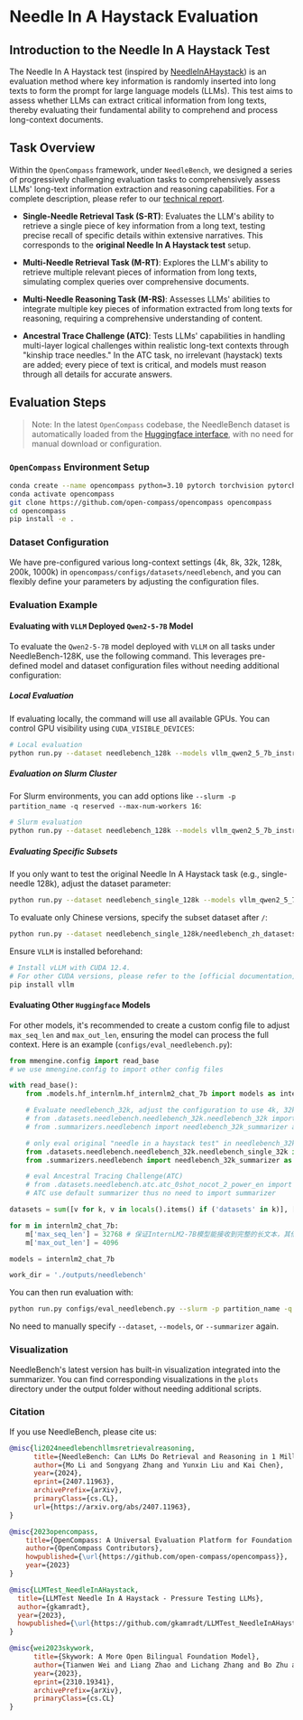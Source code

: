 # Needle In A Haystack Evaluation

## Introduction to the Needle In A Haystack Test

The Needle In A Haystack test (inspired by [NeedleInAHaystack](https://github.com/gkamradt/LLMTest_NeedleInAHaystack/blob/main/LLMNeedleHaystackTester.py)) is an evaluation method where key information is randomly inserted into long texts to form the prompt for large language models (LLMs). This test aims to assess whether LLMs can extract critical information from long texts, thereby evaluating their fundamental ability to comprehend and process long-context documents.

## Task Overview

Within the `OpenCompass` framework, under `NeedleBench`, we designed a series of progressively challenging evaluation tasks to comprehensively assess LLMs' long-text information extraction and reasoning capabilities. For a complete description, please refer to our [technical report](https://arxiv.org/abs/2407.11963).

- **Single-Needle Retrieval Task (S-RT)**: Evaluates the LLM's ability to retrieve a single piece of key information from a long text, testing precise recall of specific details within extensive narratives. This corresponds to the **original Needle In A Haystack test** setup.

- **Multi-Needle Retrieval Task (M-RT)**: Explores the LLM's ability to retrieve multiple relevant pieces of information from long texts, simulating complex queries over comprehensive documents.

- **Multi-Needle Reasoning Task (M-RS)**: Assesses LLMs' abilities to integrate multiple key pieces of information extracted from long texts for reasoning, requiring a comprehensive understanding of content.

- **Ancestral Trace Challenge (ATC)**: Tests LLMs' capabilities in handling multi-layer logical challenges within realistic long-text contexts through "kinship trace needles." In the ATC task, no irrelevant (haystack) texts are added; every piece of text is critical, and models must reason through all details for accurate answers.

## Evaluation Steps

> Note: In the latest `OpenCompass` codebase, the NeedleBench dataset is automatically loaded from the [Huggingface interface](https://huggingface.co/datasets/opencompass/NeedleBench), with no need for manual download or configuration.

### `OpenCompass` Environment Setup

```bash
conda create --name opencompass python=3.10 pytorch torchvision pytorch-cuda -c nvidia -c pytorch -y
conda activate opencompass
git clone https://github.com/open-compass/opencompass opencompass
cd opencompass
pip install -e .
```

### Dataset Configuration

We have pre-configured various long-context settings (4k, 8k, 32k, 128k, 200k, 1000k) in `opencompass/configs/datasets/needlebench`, and you can flexibly define your parameters by adjusting the configuration files.

### Evaluation Example

#### Evaluating with `VLLM` Deployed `Qwen2-5-7B` Model

To evaluate the `Qwen2-5-7B` model deployed with `VLLM` on all tasks under NeedleBench-128K, use the following command. This leverages pre-defined model and dataset configuration files without needing additional configuration:

##### Local Evaluation

If evaluating locally, the command will use all available GPUs. You can control GPU visibility using `CUDA_VISIBLE_DEVICES`:

```bash
# Local evaluation
python run.py --dataset needlebench_128k --models vllm_qwen2_5_7b_instruct_128k  --summarizer needlebench/needlebench_128k_summarizer
```

##### Evaluation on Slurm Cluster

For Slurm environments, you can add options like `--slurm -p partition_name -q reserved --max-num-workers 16`:

```bash
# Slurm evaluation
python run.py --dataset needlebench_128k --models vllm_qwen2_5_7b_instruct_128k --summarizer needlebench/needlebench_128k_summarizer --slurm -p partition_name -q reserved --max-num-workers 16
```

##### Evaluating Specific Subsets

If you only want to test the original Needle In A Haystack task (e.g., single-needle 128k), adjust the dataset parameter:

```bash
python run.py --dataset needlebench_single_128k --models vllm_qwen2_5_7b_instruct_128k --summarizer needlebench/needlebench_128k_summarizer --slurm -p partition_name -q reserved --max-num-workers 16
```

To evaluate only Chinese versions, specify the subset dataset after `/`:

```bash
python run.py --dataset needlebench_single_128k/needlebench_zh_datasets --models vllm_qwen2_5_7b_instruct_128k --summarizer needlebench/needlebench_128k_summarizer --slurm -p partition_name -q reserved --max-num-workers 16
```

Ensure `VLLM` is installed beforehand:

```bash
# Install vLLM with CUDA 12.4.
# For other CUDA versions, please refer to the [official documentation](https://docs.vllm.ai/en/latest/getting_started/installation/gpu.html)
pip install vllm
```

#### Evaluating Other `Huggingface` Models

For other models, it's recommended to create a custom config file to adjust `max_seq_len` and `max_out_len`, ensuring the model can process the full context. Here is an example (`configs/eval_needlebench.py`):

```python
from mmengine.config import read_base
# we use mmengine.config to import other config files

with read_base():
    from .models.hf_internlm.hf_internlm2_chat_7b import models as internlm2_chat_7b

    # Evaluate needlebench_32k, adjust the configuration to use 4k, 32k, 128k, 200k, or 1000k if necessary.
    # from .datasets.needlebench.needlebench_32k.needlebench_32k import needlebench_datasets
    # from .summarizers.needlebench import needlebench_32k_summarizer as summarizer

    # only eval original "needle in a haystack test" in needlebench_32k
    from .datasets.needlebench.needlebench_32k.needlebench_single_32k import needlebench_zh_datasets, needlebench_en_datasets
    from .summarizers.needlebench import needlebench_32k_summarizer as summarizer

    # eval Ancestral Tracing Challenge(ATC)
    # from .datasets.needlebench.atc.atc_0shot_nocot_2_power_en import needlebench_datasets
    # ATC use default summarizer thus no need to import summarizer

datasets = sum([v for k, v in locals().items() if ('datasets' in k)], [])

for m in internlm2_chat_7b:
    m['max_seq_len'] = 32768 # 保证InternLM2-7B模型能接收到完整的长文本，其他模型需要根据各自支持的最大序列长度修改。
    m['max_out_len'] = 4096

models = internlm2_chat_7b

work_dir = './outputs/needlebench'
```

You can then run evaluation with:

```bash
python run.py configs/eval_needlebench.py --slurm -p partition_name -q reserved --max-num-workers 16
```

No need to manually specify `--dataset`, `--models`, or `--summarizer` again.

### Visualization

NeedleBench's latest version has built-in visualization integrated into the summarizer. You can find corresponding visualizations in the `plots` directory under the output folder without needing additional scripts.

### Citation

If you use NeedleBench, please cite us:

```bibtex
@misc{li2024needlebenchllmsretrievalreasoning,
      title={NeedleBench: Can LLMs Do Retrieval and Reasoning in 1 Million Context Window?},
      author={Mo Li and Songyang Zhang and Yunxin Liu and Kai Chen},
      year={2024},
      eprint={2407.11963},
      archivePrefix={arXiv},
      primaryClass={cs.CL},
      url={https://arxiv.org/abs/2407.11963},
}

@misc{2023opencompass,
    title={OpenCompass: A Universal Evaluation Platform for Foundation Models},
    author={OpenCompass Contributors},
    howpublished={\url{https://github.com/open-compass/opencompass}},
    year={2023}
}

@misc{LLMTest_NeedleInAHaystack,
  title={LLMTest Needle In A Haystack - Pressure Testing LLMs},
  author={gkamradt},
  year={2023},
  howpublished={\url{https://github.com/gkamradt/LLMTest_NeedleInAHaystack}}
}

@misc{wei2023skywork,
      title={Skywork: A More Open Bilingual Foundation Model},
      author={Tianwen Wei and Liang Zhao and Lichang Zhang and Bo Zhu and Lijie Wang and Haihua Yang and Biye Li and Cheng Cheng and Weiwei L\"u and Rui Hu and Chenxia Li and Liu Yang and Xilin Luo and Xuejie Wu and Lunan Liu and Wenjun Cheng and Peng Cheng and Jianhao Zhang and Xiaoyu Zhang and Lei Lin and Xiaokun Wang and Yutuan Ma and Chuanhai Dong and Yanqi Sun and Yifu Chen and Yongyi Peng and Xiaojuan Liang and Shuicheng Yan and Han Fang and Yahui Zhou},
      year={2023},
      eprint={2310.19341},
      archivePrefix={arXiv},
      primaryClass={cs.CL}
}
```
